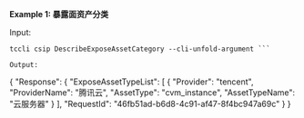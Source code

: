 **Example 1: 暴露面资产分类**



Input: 

```
tccli csip DescribeExposeAssetCategory --cli-unfold-argument ```

Output: 
```
{
    "Response": {
        "ExposeAssetTypeList": [
            {
                "Provider": "tencent",
                "ProviderName": "腾讯云",
                "AssetType": "cvm_instance",
                "AssetTypeName": "云服务器"
            }
        ],
        "RequestId": "46fb51ad-b6d8-4c91-af47-8f4bc947a69c"
    }
}
```

